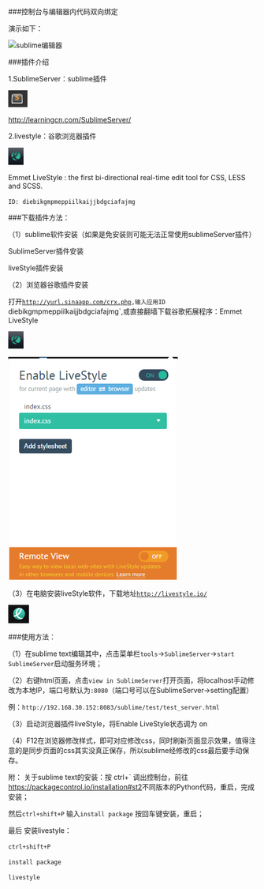 ###控制台与编辑器内代码双向绑定

演示如下：

![sublime编辑器](./img/livestyle/livestyle_0.gif)


###插件介绍

1.SublimeServer：sublime插件

![sublime编辑器](./img/livestyle/livestyle_sb.png)

<a href="http://learningcn.com/SublimeServer/">http://learningcn.com/SublimeServer/</a>

2.livestyle：谷歌浏览器插件



![谷歌浏览器插件livestyle](./img/livestyle/livestyle_guge_btn.png)

Emmet LiveStyle : the first bi-directional real-time edit tool for CSS, LESS and SCSS.

`ID: diebikgmpmeppiilkaijjbdgciafajmg`

###下载插件方法：


（1）sublime软件安装（如果是免安装则可能无法正常使用sublimeServer插件）

SublimeServer插件安装

liveStyle插件安装

（2）浏览器谷歌插件安装

打开<a href="http://yurl.sinaapp.com/crx.php">`http://yurl.sinaapp.com/crx.php`</a>`,输入应用ID 	`diebikgmpmeppiilkaijjbdgciafajmg`,或直接翻墙下载谷歌拓展程序：Emmet LiveStyle

![谷歌浏览器插件livestyle](./img/livestyle/livestyle_guge_btn.png)


![谷歌浏览器插件livestyle](./img/livestyle/livestyle_guge.png)



（3）在电脑安装liveStyle软件，下载地址<a href="http://livestyle.io/">`http://livestyle.io/`</a>

![电脑版软件livestyle](./img/livestyle/livestyle_pc.png)


###使用方法：

（1）在sublime text编辑其中，点击菜单栏`tools`->`SublimeServer`->`start SublimeServer`启动服务环境；

（2）右键html页面，点击`view in SublimeServer`打开页面，将localhost手动修改为本地IP，端口号默认为`:8080`（端口号可以在SublimeServer->setting配置）

例：`http://192.168.30.152:8083/sublime/test/test_server.html`

（3）启动浏览器插件liveStyle，将Enable LiveStyle状态调为 on

（4）F12在浏览器修改样式，即可对应修改css，同时刷新页面显示效果，值得注意的是同步页面的css其实没真正保存，所以sublime经修改的css最后要手动保存。


附：
关于sublime text的安装：按  ctrl+`  调出控制台，前往 <a href="https://packagecontrol.io/installation#st2">https://packagecontrol.io/installation#st2</a>不同版本的Python代码，重启，完成安装；

然后`ctrl+shift+P` 输入`install package` 按回车键安装，重启；

最后 安装livestyle：


`ctrl+shift+P`

`install package` 

`livestyle`


